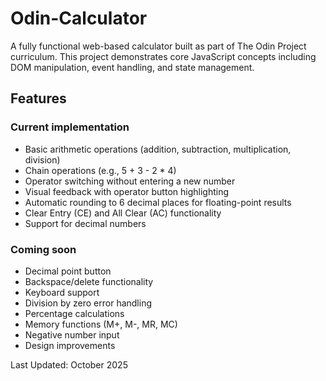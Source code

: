 # Odin-Calculator

A fully functional web-based calculator built as part of The Odin Project curriculum. This project demonstrates core JavaScript concepts including DOM manipulation, event handling, and state management.

## Features

### Current implementation

- Basic arithmetic operations (addition, subtraction, multiplication, division)
- Chain operations (e.g., 5 + 3 - 2 * 4)
- Operator switching without entering a new number
- Visual feedback with operator button highlighting
- Automatic rounding to 6 decimal places for floating-point results
- Clear Entry (CE) and All Clear (AC) functionality
- Support for decimal numbers

### Coming soon 

- Decimal point button
- Backspace/delete functionality
- Keyboard support
- Division by zero error handling
- Percentage calculations
- Memory functions (M+, M-, MR, MC)
- Negative number input
- Design improvements

Last Updated: October 2025

